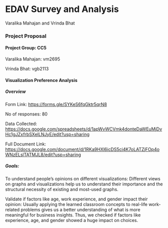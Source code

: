 # EDAV Survey and Analysis

Varalika Mahajan and Vrinda Bhat

### Project Proposal

#### Project Group: CC5

Varalika Mahajan: vm2695

Vrinda Bhat: vgb2113

#### Visualization Preference Analysis

##### Overview

Form Link: https://forms.gle/SYKeS6fqGktr5qrN8

No of responses: 80

Data Collected: https://docs.google.com/spreadsheets/d/1apWvWCVmk4donteDaWEuMjDvHc1gJZxfrbSXeILNJyE/edit?usp=sharing

Full Document Link: https://docs.google.com/document/d/1RKa9HXl6icDS5ci4K7oLATZjFOp4oWNzELslTATMJL8/edit?usp=sharing

##### Goals:

To understand people’s opinions on different visualizations: Different views on graphs and visualizations help us to understand their importance and the structural necessity of existing and most-used graphs.

Validate if factors like age, work experience, and gender impact their opinion:  Usually applying the learned classroom concepts to real-life work-related problems gives us a better understanding of what is more meaningful for business insights. Thus, we checked if factors like experience, age, and gender showed a huge impact on choices.

